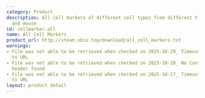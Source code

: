 ```yaml
---
category: Product
description: All cell markers of different cell types from different tissues in human
  and mouse
id: cellmarker.all
name: All Cell Markers
product_url: http://xteam.xbio.top/download/all_cell_markers.txt
warnings:
- File was not able to be retrieved when checked on 2025-10-29_ Timeout connecting
  to URL
- File was not able to be retrieved when checked on 2025-10-28_ No Content-Length
  header found
- File was not able to be retrieved when checked on 2025-10-27_ Timeout connecting
  to URL
layout: product_detail
---
```

